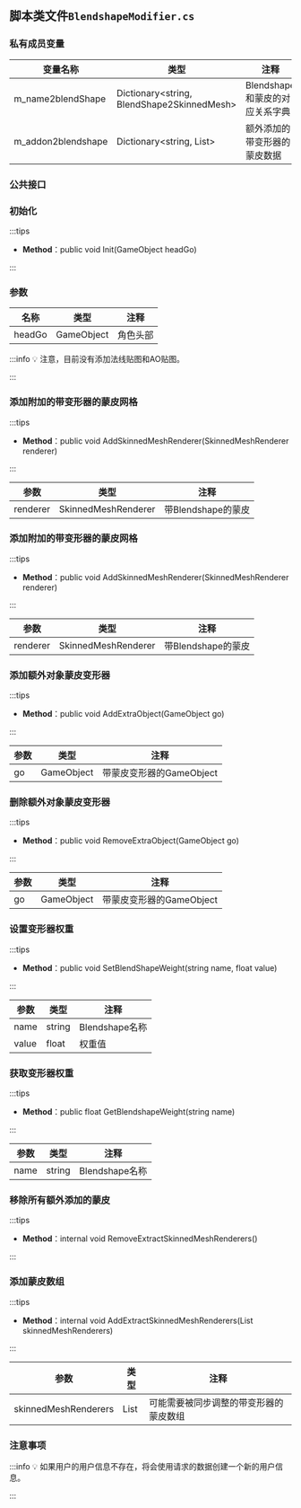 ## 脚本类文件`BlendshapeModifier.cs`
### 私有成员变量
| 变量名称 | 类型 | 注释 |
| --- | --- | --- |
| m_name2blendShape | Dictionary<string, BlendShape2SkinnedMesh> | Blendshape和蒙皮的对应关系字典 |
| m_addon2blendshape | Dictionary<string, List<BlendShape2SkinnedMesh>> | 额外添加的带变形器的蒙皮数据 |


### 公共接口
### 初始化
:::tips
+ **Method**：public void Init(GameObject headGo)

:::

### 参数
| 名称 | 类型 | 注释 |
| --- | --- | --- |
| headGo | GameObject | 角色头部 |


:::info
💡 注意，目前没有添加法线贴图和AO贴图。

:::

### 添加附加的带变形器的蒙皮网格
:::tips
+ **Method**：public void AddSkinnedMeshRenderer(SkinnedMeshRenderer renderer)

:::

| 参数 | 类型 | 注释 |
| --- | --- | --- |
| renderer | SkinnedMeshRenderer | 带Blendshape的蒙皮 |


### 添加附加的带变形器的蒙皮网格
:::tips
+ **Method**：public void AddSkinnedMeshRenderer(SkinnedMeshRenderer renderer)

:::

| 参数 | 类型 | 注释 |
| --- | --- | --- |
| renderer | SkinnedMeshRenderer | 带Blendshape的蒙皮 |


### 添加额外对象蒙皮变形器
:::tips
+ **Method**：public void AddExtraObject(GameObject go)

:::

| 参数 | 类型 | 注释 |
| --- | --- | --- |
| go | GameObject | 带蒙皮变形器的GameObject |


### 删除额外对象蒙皮变形器
:::tips
+ **Method**：public void RemoveExtraObject(GameObject go)

:::

| 参数 | 类型 | 注释 |
| --- | --- | --- |
| go | GameObject | 带蒙皮变形器的GameObject |


### 设置变形器权重
:::tips
+ **Method**：public void SetBlendShapeWeight(string name, float value)

:::

| 参数 | 类型 | 注释 |
| --- | --- | --- |
| name | string | Blendshape名称 |
| value | float | 权重值 |


### 获取变形器权重
:::tips
+ **Method**：public float GetBlendshapeWeight(string name)

:::

| 参数 | 类型 | 注释 |
| --- | --- | --- |
| name | string | Blendshape名称 |


### 移除所有额外添加的蒙皮
:::tips
+ **Method**：internal void RemoveExtractSkinnedMeshRenderers()

:::

### 添加蒙皮数组
:::tips
+ **Method**：internal void AddExtractSkinnedMeshRenderers(List<SkinnedMeshRenderer> skinnedMeshRenderers)

:::

| 参数 | 类型 | 注释 |
| --- | --- | --- |
| skinnedMeshRenderers | List<SkinnedMeshRenderer>  | 可能需要被同步调整的带变形器的蒙皮数组 |


### 注意事项
:::info
💡 如果用户的用户信息不存在，将会使用请求的数据创建一个新的用户信息。

:::





